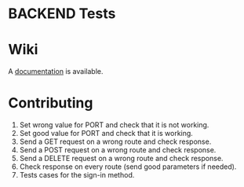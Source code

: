 # BACKEND Tests

# Wiki
A [documentation](https://github.com/SPA-MECALS/Backend/wiki) is available.

# Contributing

1. Set wrong value for PORT and check that it is not working.
2. Set good value for PORT and check that it is working.
3. Send a GET request on a wrong route and check response.
4. Send a POST request on a wrong route and check response.
5. Send a DELETE request on a wrong route and check response.
6. Check response on every route (send good parameters if needed).
7. Tests cases for the sign-in method.
